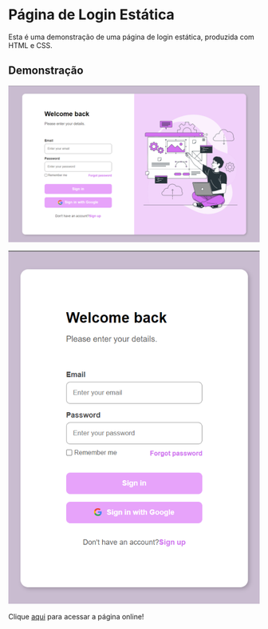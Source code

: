 # Página de Login Estática

Esta é uma demonstração de uma página de login estática, produzida com HTML e CSS.

## Demonstração

![Página Web](img/prints/login-page-web.png)

![Página Mobile](img/prints/login-page-mobile.png)

Clique [aqui](https://loginpage-rafgpereira.netlify.app/) para acessar a página online!
